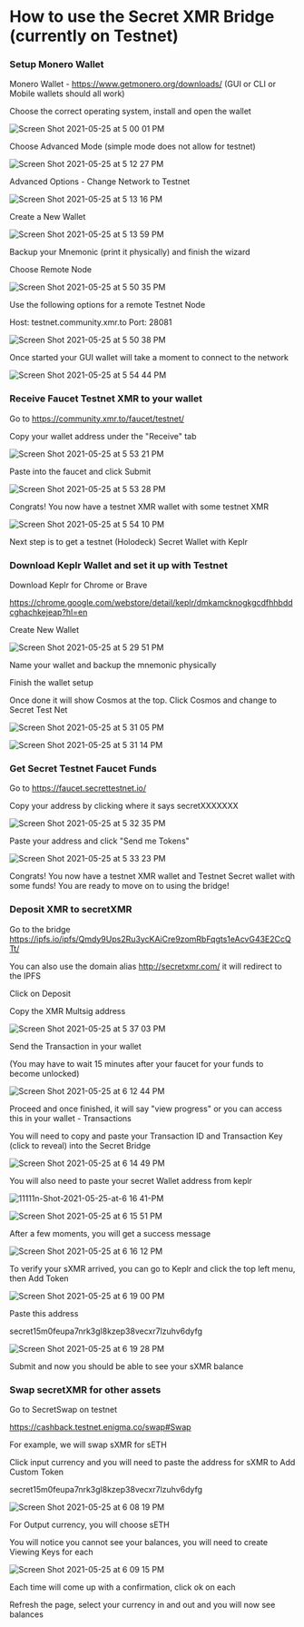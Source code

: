 # How to use the Secret XMR Bridge (currently on Testnet)

### Setup Monero Wallet

Monero Wallet - https://www.getmonero.org/downloads/ (GUI or CLI or Mobile wallets should all work)

Choose the correct operating system, install and open the wallet 

![Screen Shot 2021-05-25 at 5 00 01 PM](https://user-images.githubusercontent.com/75910977/119583067-a6fa1880-bd7a-11eb-8f2c-7d1fa104433b.png)

Choose Advanced Mode (simple mode does not allow for testnet)

![Screen Shot 2021-05-25 at 5 12 27 PM](https://user-images.githubusercontent.com/75910977/119583906-731ff280-bd7c-11eb-9ea9-e289a3907676.png)

Advanced Options - Change Network to Testnet

![Screen Shot 2021-05-25 at 5 13 16 PM](https://user-images.githubusercontent.com/75910977/119583975-93e84800-bd7c-11eb-91d3-240fad7448fb.png)


Create a New Wallet

![Screen Shot 2021-05-25 at 5 13 59 PM](https://user-images.githubusercontent.com/75910977/119584003-a5c9eb00-bd7c-11eb-91bd-fce21d64e0e0.png)


Backup your Mnemonic (print it physically) and finish the wizard

Choose Remote Node

![Screen Shot 2021-05-25 at 5 50 35 PM](https://user-images.githubusercontent.com/75910977/119586587-deb88e80-bd81-11eb-9e2e-86a256e0ed22.png)

Use the following options for a remote Testnet Node

Host: testnet.community.xmr.to
Port: 28081


![Screen Shot 2021-05-25 at 5 50 38 PM](https://user-images.githubusercontent.com/75910977/119586597-e415d900-bd81-11eb-9f17-4a531a38c07f.png)


Once started your GUI wallet will take a moment to connect to the network

![Screen Shot 2021-05-25 at 5 54 44 PM](https://user-images.githubusercontent.com/75910977/119586852-52f33200-bd82-11eb-8cfc-5a26da4baf6b.png)

### Receive Faucet Testnet XMR to your wallet

Go to https://community.xmr.to/faucet/testnet/

Copy your wallet address under the "Receive" tab

![Screen Shot 2021-05-25 at 5 53 21 PM](https://user-images.githubusercontent.com/75910977/119586770-2dfebf00-bd82-11eb-8b4c-20530ba38648.png)

Paste into the faucet and click Submit

![Screen Shot 2021-05-25 at 5 53 28 PM](https://user-images.githubusercontent.com/75910977/119586777-31924600-bd82-11eb-860e-9c8b780e2026.png)

Congrats! You now have a testnet XMR wallet with some testnet XMR

![Screen Shot 2021-05-25 at 5 54 10 PM](https://user-images.githubusercontent.com/75910977/119586797-3820bd80-bd82-11eb-8b4c-6b365bab66fb.png)


Next step is to get a testnet (Holodeck) Secret Wallet with Keplr

### Download Keplr Wallet and set it up with Testnet

Download Keplr for Chrome or Brave

https://chrome.google.com/webstore/detail/keplr/dmkamcknogkgcdfhhbddcghachkejeap?hl=en

Create New Wallet

![Screen Shot 2021-05-25 at 5 29 51 PM](https://user-images.githubusercontent.com/75910977/119585105-db6fd380-bd7e-11eb-9954-cc960ef62832.png)

Name your wallet and backup the mnemonic physically

Finish the wallet setup

Once done it will show Cosmos at the top. Click Cosmos and change to Secret Test Net

![Screen Shot 2021-05-25 at 5 31 05 PM](https://user-images.githubusercontent.com/75910977/119585206-107c2600-bd7f-11eb-83aa-89de9b78573f.png)

![Screen Shot 2021-05-25 at 5 31 14 PM](https://user-images.githubusercontent.com/75910977/119585211-12de8000-bd7f-11eb-99c5-170c4936b33f.png)

### Get Secret Testnet Faucet Funds

Go to https://faucet.secrettestnet.io/

Copy your address by clicking where it says secretXXXXXXX

![Screen Shot 2021-05-25 at 5 32 35 PM](https://user-images.githubusercontent.com/75910977/119585285-415c5b00-bd7f-11eb-820a-894fbdabaad0.png)

Paste your address and click "Send me Tokens"

![Screen Shot 2021-05-25 at 5 33 23 PM](https://user-images.githubusercontent.com/75910977/119585338-5a650c00-bd7f-11eb-872f-c0582a4522cf.png)

Congrats! You now have a testnet XMR wallet and Testnet Secret wallet with some funds! You are ready to move on to using the bridge!







### Deposit XMR to secretXMR

Go to the bridge https://ipfs.io/ipfs/Qmdy9Ups2Ru3ycKAiCre9zomRbFqgts1eAcvG43E2CcQTt/

You can also use the domain alias http://secretxmr.com/ it will redirect to the IPFS

Click on Deposit

Copy the XMR Multsig address 

![Screen Shot 2021-05-25 at 5 37 03 PM](https://user-images.githubusercontent.com/75910977/119585648-f131c880-bd7f-11eb-9d3b-a12f174d1659.png)

Send the Transaction in your wallet

(You may have to wait 15 minutes after your faucet for your funds to become unlocked)

![Screen Shot 2021-05-25 at 6 12 44 PM](https://user-images.githubusercontent.com/75910977/119588113-f7767380-bd84-11eb-9eaa-d4af59494a01.png)


Proceed and once finished, it will say "view progress" or you can access this in your wallet - Transactions

You will need to copy and paste your Transaction ID and Transaction Key (click to reveal) into the Secret Bridge

![Screen Shot 2021-05-25 at 6 14 49 PM](https://user-images.githubusercontent.com/75910977/119588196-27257b80-bd85-11eb-8b40-a0259a942661.png)

You will also need to paste your secret Wallet address from keplr

![11111n-Shot-2021-05-25-at-6 16 41-PM](https://user-images.githubusercontent.com/75910977/119588376-85525e80-bd85-11eb-878c-75e02c6ba6dd.png)

![Screen Shot 2021-05-25 at 6 15 51 PM](https://user-images.githubusercontent.com/75910977/119588383-897e7c00-bd85-11eb-89bb-f5f4bdf6789f.png)

After a few moments, you will get a success message

![Screen Shot 2021-05-25 at 6 16 12 PM](https://user-images.githubusercontent.com/75910977/119588589-f8f46b80-bd85-11eb-9d65-6597a33dfbe4.png)


To verify your sXMR arrived, you can go to Keplr and click the top left menu, then Add Token

![Screen Shot 2021-05-25 at 6 19 00 PM](https://user-images.githubusercontent.com/75910977/119588636-175a6700-bd86-11eb-8018-2be11bb7219a.png)

Paste this address

secret15m0feupa7nrk3gl8kzep38vecxr7lzuhv6dyfg

![Screen Shot 2021-05-25 at 6 19 28 PM](https://user-images.githubusercontent.com/75910977/119588515-d3fff880-bd85-11eb-8ef1-819613e6ec33.png)


Submit and now you should be able to see your sXMR balance





### Swap secretXMR for other assets

Go to SecretSwap on testnet

https://cashback.testnet.enigma.co/swap#Swap


For example, we will swap sXMR for sETH

Click input currency and you will need to paste the address for sXMR to Add Custom Token

secret15m0feupa7nrk3gl8kzep38vecxr7lzuhv6dyfg

![Screen Shot 2021-05-25 at 6 08 19 PM](https://user-images.githubusercontent.com/75910977/119587888-77e8a480-bd84-11eb-82e2-a7333f51ffb7.png)


For Output currency, you will choose sETH

You will notice you cannot see your balances, you will need to create Viewing Keys for each

![Screen Shot 2021-05-25 at 6 09 15 PM](https://user-images.githubusercontent.com/75910977/119587958-9e0e4480-bd84-11eb-90f7-51faffe8535c.png)

Each time will come up with a confirmation, click ok on each

Refresh the page, select your currency in and out and you will now see balances









